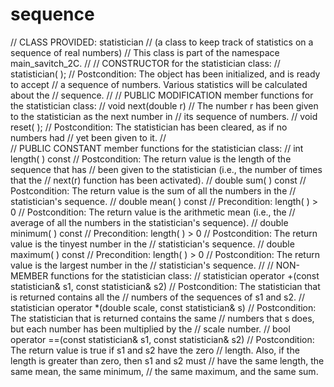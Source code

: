 # sequence
// CLASS PROVIDED: statistician
//   (a class to keep track of statistics on a sequence of real numbers)
//   This class is part of the namespace main_savitch_2C.
//
// CONSTRUCTOR for the statistician class:
//   statistician( );
//     Postcondition: The object has been initialized, and is ready to accept
//     a sequence of numbers. Various statistics will be calculated about the
//     sequence.
//
// PUBLIC MODIFICATION member functions for the statistician class:
//   void next(double r)
//     The number r has been given to the statistician as the next number in
//     its sequence of numbers.
//   void reset( );
//     Postcondition: The statistician has been cleared, as if no numbers had
//     yet been given to it.
//   
// PUBLIC CONSTANT member functions for the statistician class:
//   int length( ) const
//     Postcondition: The return value is the length of the sequence that has
//     been given to the statistician (i.e., the number of times that the
//     next(r) function has been activated).
//   double sum( ) const
//     Postcondition: The return value is the sum of all the numbers in the
//     statistician's sequence.
//   double mean( ) const
//     Precondition: length( ) > 0
//     Postcondition: The return value is the arithmetic mean (i.e., the
//     average of all the numbers in the statistician's sequence).
//   double minimum( ) const
//     Precondition: length( ) > 0
//     Postcondition: The return value is the tinyest number in the
//     statistician's sequence.
//   double maximum( ) const
//     Precondition: length( ) > 0
//     Postcondition: The return value is the largest number in the
//     statistician's sequence.
//
// NON-MEMBER functions for the statistician class:
//   statistician operator +(const statistician& s1, const statistician& s2)
//     Postcondition: The statistician that is returned contains all the
//     numbers of the sequences of s1 and s2.
//   statistician operator *(double scale, const statistician& s)
//     Postcondition: The statistician that is returned contains the same
//     numbers that s does, but each number has been multiplied by the
//     scale number.
//   bool operator ==(const statistician& s1, const statistician& s2)
//     Postcondition: The return value is true if s1 and s2 have the zero
//     length. Also, if the length is greater than zero, then s1 and s2 must
//     have the same length, the same  mean, the same minimum, 
//     the same maximum, and the same sum.
